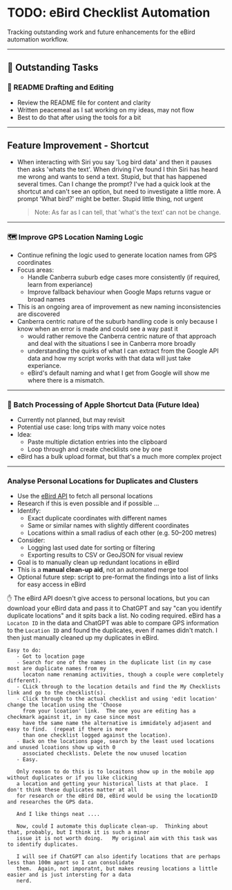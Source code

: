 # TODO: eBird Checklist Automation

Tracking outstanding work and future enhancements for the eBird automation workflow.

---

## 🔧 Outstanding Tasks

### 📘 README Drafting and Editing

- Review the README file for content and clarity
- Written peacemeal as I sat working on my ideas, may not flow
- Best to do that after using the tools for a bit

---

## Feature Improvement - Shortcut

- When interacting with Siri you say 'Log bird data' and then it pauses then asks 'whats the text'.  When driving 
  I've found I thin Siri has heard me wrong and wants to send a text.  Stupid, but that has happened several times.
  Can I change the prompt?  I've had a quick look at the shortcut and can't see an option, but need to investigate
  a little more.  A prompt 'What bird?' might be better.  Stupid little thing, not urgent

  > Note: As far as I can tell, that 'what's the text' can not be change.

---

### 🗺️ Improve GPS Location Naming Logic

- Continue refining the logic used to generate location names from GPS coordinates
- Focus areas:
  - Handle Canberra suburb edge cases more consistently (if required, learn from experiance)
  - Improve fallback behaviour when Google Maps returns vague or broad names
- This is an ongoing area of improvement as new naming inconsistencies are discovered
- Canberra centric nature of the suburb handling code is only because I know when an error is made and could see a way past it
  - would rather remove the Canberra centric nature of that approach and deal with the situations I see in Canberra more broadly
  - understanding the quirks of what I can extract from the Google API data and how my script works with that data will just
    take experiance.
  - eBird's default naming and what I get from Google will show me where there is a mismatch.
 
---

### 🧪 Batch Processing of Apple Shortcut Data (Future Idea)

- Currently not planned, but may revisit
- Potential use case: long trips with many voice notes
- Idea:
  - Paste multiple dictation entries into the clipboard
  - Loop through and create checklists one by one
- eBird has a bulk upload format, but that's a much more complex project

---

### Analyse Personal Locations for Duplicates and Clusters

- Use the [eBird API](https://documenter.getpostman.com/view/664302/ebird-api-20/2HTbHW) to fetch all personal locations
- Research if this is even possible and if possible ...
- Identify:
  - Exact duplicate coordinates with different names
  - Same or similar names with slightly different coordinates
  - Locations within a small radius of each other (e.g. 50–200 metres)
- Consider:
  - Logging last used date for sorting or filtering
  - Exporting results to CSV or GeoJSON for visual review
- Goal is to manually clean up redundant locations in eBird
- This is a **manual clean-up aid**, not an automated merge tool
- Optional future step: script to pre-format the findings into a list of links for easy access in eBird

✋  The eBird API doesn't give access to personal locations, but you can download your eBird data and pass it to
    ChatGPT and say "can you identify duplicate locations" and it spits back a list.  No coding required.  eBird
    has a `Locaton ID` in the data and ChatGPT was able to compare GPS information to the `Location ID` and 
    found the duplicates, even if names didn't match.  I then just manually cleaned up my duplicates in eBird.
    
    Easy to do:
       - Got to location page
       - Search for one of the names in the duplicate list (in my case most are duplicate names from my
         locaton name renaming activities, though a couple were completely different).
       - CLick through to the location details and find the My Checklists link and go to the checklist(s).
       - Click through to the actual checklist and using 'edit location' change the location using the 'Choose
         from your lcoation' link.  The one you are editing has a checkmark against it, in my case since most
         have the same name the alternative is immidately adjasent and easy to find.  (repeat if there is more
         than one checklist logged against the location).
       - Back on the locations page, search by the least used locations and unused lcoations show up with 0
         associated checklists. Delete the now unused location
       - Easy.

       Only reason to do this is to locaitons show up in the mobile app without duplicates or if you like clicking
       a location and getting your historical lists at that place.  I don't think these duplicates matter at all
       for research or the eBird DB, eBird would be using the locationID and researches the GPS data.

       And I like things neat ....

       Now, could I automate this duplicate clean-up.  Thinking about that, probably, but I think it is such a minor
       issue it is not worth doing.   My original aim with this task was to identify duplicates.

       I will see if ChatGPT can also identify locations that are perhaps less than 100m apart so I can consolidate
       them.  Again, not imporatnt, but makes reusing locations a little easier and is just intersting for a data
       nerd.